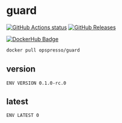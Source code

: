 # guard

[![GitHub Actions status](https://github.com/opspresso/guard/workflows/Build-Push/badge.svg)](https://github.com/opspresso/guard/actions)
[![GitHub Releases](https://img.shields.io/github/release/opspresso/guard.svg)](https://github.com/opspresso/guard/releases)

[![DockerHub Badge](http://dockeri.co/image/opspresso/guard)](https://hub.docker.com/r/opspresso/guard/)

```bash
docker pull opspresso/guard
```

## version

```
ENV VERSION 0.1.0-rc.0
```

## latest

```
ENV LATEST 0
```
